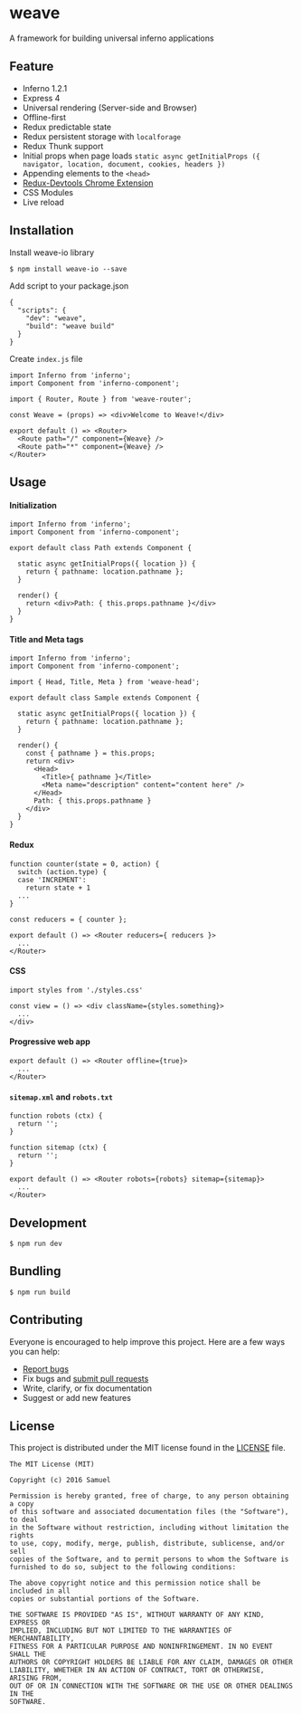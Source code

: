 # weave
A framework for building universal inferno applications

## Feature

* Inferno 1.2.1
* Express 4
* Universal rendering (Server-side and Browser)
* Offline-first
* Redux predictable state
* Redux persistent storage with `localforage`
* Redux Thunk support
* Initial props when page loads `static async getInitialProps ({ navigator, location, document, cookies, headers })`
* Appending elements to the `<head>`
* [Redux-Devtools Chrome Extension](https://github.com/zalmoxisus/redux-devtools-extension)
* CSS Modules
* Live reload

## Installation

Install weave-io library
```
$ npm install weave-io --save
```

Add script to your package.json
```
{
  "scripts": {
    "dev": "weave",
    "build": "weave build"
  }
}
```

Create `index.js` file

```
import Inferno from 'inferno';
import Component from 'inferno-component';

import { Router, Route } from 'weave-router';

const Weave = (props) => <div>Welcome to Weave!</div>

export default () => <Router>
  <Route path="/" component={Weave} />
  <Route path="*" component={Weave} />
</Router>
```
## Usage

#### Initialization
```
import Inferno from 'inferno';
import Component from 'inferno-component';

export default class Path extends Component {

  static async getInitialProps({ location }) {
    return { pathname: location.pathname };
  }

  render() {
    return <div>Path: { this.props.pathname }</div>
  }
}
```

#### Title and Meta tags
```
import Inferno from 'inferno';
import Component from 'inferno-component';

import { Head, Title, Meta } from 'weave-head';

export default class Sample extends Component {

  static async getInitialProps({ location }) {
    return { pathname: location.pathname };
  }

  render() {
    const { pathname } = this.props;
    return <div>
      <Head>
        <Title>{ pathname }</Title>
        <Meta name="description" content="content here" />
      </Head>
      Path: { this.props.pathname }
    </div>
  }
}
```

#### Redux
```
function counter(state = 0, action) {
  switch (action.type) {
  case 'INCREMENT':
    return state + 1
  ...
}

const reducers = { counter };

export default () => <Router reducers={ reducers }>
  ...
</Router>
```

#### CSS

```
import styles from './styles.css'

const view = () => <div className={styles.something}>
  ...
</div>
```

#### Progressive web app

```
export default () => <Router offline={true}>
  ...
</Router>
```

#### `sitemap.xml` and `robots.txt`

```
function robots (ctx) {
  return '';
}

function sitemap (ctx) {
  return '';
}

export default () => <Router robots={robots} sitemap={sitemap}>
  ...
</Router>
```

## Development
```
$ npm run dev
```

## Bundling
```
$ npm run build
```

## Contributing

Everyone is encouraged to help improve this project. Here are a few ways you can help:

- [Report bugs](https://github.com/samuelngs/weave/issues)
- Fix bugs and [submit pull requests](https://github.com/samuelngs/weave/pulls)
- Write, clarify, or fix documentation
- Suggest or add new features

## License

This project is distributed under the MIT license found in the [LICENSE](./LICENSE) file.

```
The MIT License (MIT)

Copyright (c) 2016 Samuel

Permission is hereby granted, free of charge, to any person obtaining a copy
of this software and associated documentation files (the "Software"), to deal
in the Software without restriction, including without limitation the rights
to use, copy, modify, merge, publish, distribute, sublicense, and/or sell
copies of the Software, and to permit persons to whom the Software is
furnished to do so, subject to the following conditions:

The above copyright notice and this permission notice shall be included in all
copies or substantial portions of the Software.

THE SOFTWARE IS PROVIDED "AS IS", WITHOUT WARRANTY OF ANY KIND, EXPRESS OR
IMPLIED, INCLUDING BUT NOT LIMITED TO THE WARRANTIES OF MERCHANTABILITY,
FITNESS FOR A PARTICULAR PURPOSE AND NONINFRINGEMENT. IN NO EVENT SHALL THE
AUTHORS OR COPYRIGHT HOLDERS BE LIABLE FOR ANY CLAIM, DAMAGES OR OTHER
LIABILITY, WHETHER IN AN ACTION OF CONTRACT, TORT OR OTHERWISE, ARISING FROM,
OUT OF OR IN CONNECTION WITH THE SOFTWARE OR THE USE OR OTHER DEALINGS IN THE
SOFTWARE.
```

